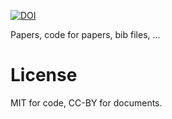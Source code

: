 [![DOI](https://zenodo.org/badge/68953288.svg)](https://zenodo.org/badge/latestdoi/68953288)

Papers, code for papers, bib files, ...

# License

MIT for code, CC-BY for documents.
